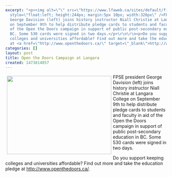 ```yaml
---
excerpt: "<p><img alt=\"\" src=\"https://www.lfaweb.ca/sites/default/files/pictures/OTD_Table_Sept2016.jpg\"
  style=\"float:left; height:244px; margin:5px 10px; width:326px\" />FPSE president
  George Davision (left) joins history instructor Niall Christie at Langara College
  on September 9th to help distribute pledge cards to students and faculty in aid
  of the Open the Doors campaign in support of public post-secondary education in
  BC. Some 530 cards were signed in two days.</p>\r\n\r\n<p>Do you support keeping
  colleges and universities affordable? Find out more and take the education pledge
  at <a href=\"http://www.openthedoors.ca/\" target=\"_blank\">http://www.openthedoors.ca/</a>.</p>\r\n"
categories: []
layout: post
title: Open the Doors Campaign at Langara
created: 1473814857
---
```

<p><img alt="" src="https://www.lfaweb.ca/sites/default/files/pictures/OTD_Table_Sept2016.jpg" style="float:left; height:244px; margin:5px; width:326px" />FPSE president George Davision (left) joins history instructor Niall Christie at Langara College on September 9th to help distribute pledge cards to students and faculty in aid of the Open the Doors campaign in support of public post-secondary education in BC. Some 530 cards were signed in two days.</p>

<p>Do you support keeping colleges and universities affordable? Find out more and take the education pledge at <a href="http://www.openthedoors.ca/" target="_blank">http://www.openthedoors.ca/</a>.</p>
